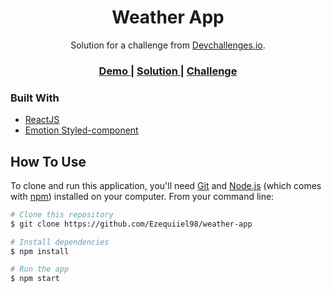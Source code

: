 
<h1 align="center">Weather App</h1>

<div align="center">
   Solution for a challenge from  <a href="http://devchallenges.io" target="_blank">Devchallenges.io</a>.
</div>

<div align="center">
  <h3>
    <a href="https://weather-app00.netlify.app/">
      Demo
    </a>
    <span> | </span>
    <a href="https://devchallenges.io/solutions/oeWt3nWfSpC0qiyPO5XZ">
      Solution
    </a>
    <span> | </span>
    <a href="https://devchallenges.io/challenges/mM1UIenRhK808W8qmLWv">
      Challenge
    </a>
  </h3>
</div>



### Built With

- [ReactJS](https://reactjs.org/)
- [Emotion Styled-component](https://emotion.sh/)

## How To Use

<!-- Example: -->

To clone and run this application, you'll need [Git](https://git-scm.com) and [Node.js](https://nodejs.org/en/download/) (which comes with [npm](http://npmjs.com)) installed on your computer. From your command line:

```bash
# Clone this repository
$ git clone https://github.com/Ezequiiel98/weather-app

# Install dependencies
$ npm install

# Run the app
$ npm start
```

